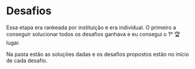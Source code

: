 # Desafios

Essa etapa era rankeada por instituição e era individual. O primeiro a conseguir solucionar todos os desafios ganhava e eu consegui o 1º 🏆 lugar.

Na pasta estão as soluções dadas e os desafios propostos estão no início de cada desafio.
